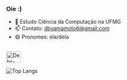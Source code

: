 ### Oie :) 
- 🌱 Estudo Ciência da Computação na UFMG
- 📫 Contato: dbyamamoto6@gmail.com
- 😄 Pronomes: ela/dela

<div style="display: inline_block"><br>
  <img align="center" alt="Debs-C++" height="30" width="40" src="https://cdn.jsdelivr.net/gh/devicons/devicon@latest/icons/cplusplus/cplusplus-original.svg">
</div>

![Top Langs](https://github-readme-stats.vercel.app/api/top-langs/?username=debyyamamoto&hide_progress=true)

